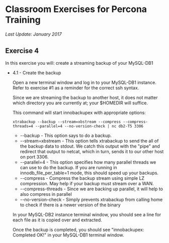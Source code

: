 # Classroom Exercises for Percona Training
###### Last Update: January 2017

## Exercise 4

In this exercise you will: create a streaming backup of your MySQL-DB1

* 4.1 - Create the backup

  Open a new terminal window and log in to your MySQL-DB1 instance. Refer to exercise #1 as a reminder for the correct ssh syntax.

  Since we are streaming the backup to another host, it does not matter which directory you are currently at; your $HOMEDIR will suffice.
  
  This command will start innobackupex with appropriate options:
  
  `xtrabackup --backup --stream=xbstream --compress --compress-threads=4 --parallel=4 --no-version-check | nc db2-T5 3306`
  
  * --backup - This option says to do a backup.
  * --stream=xbstream - This option tells xtrabackup to send the all of the backup data to stdout. We catch this output with the "pipe" and redirect that output to netcat, which in turn, sends it to our other host on port 3306.
  * --parallel=4 - This option specifies how many parallel threads we can use to do the backup. If you are running in innodb_file_per_table=1 mode, this should speed up your backups.
  * --compress - Compress the backup stream using simple LZ compression. May help if your backup must stream over a WAN.
  * --compress-threads - Since we are backing up parallel, it will help to also compress in parallel
  * --no-version-check - Simply prevents xtrabackup from calling home to check if there is a newer version of the binary
  
  In your MySQL-DB2 instance terminal window, you should see a line for each file as it is copied over and extracted.
  
  Once the backup is completed, you should see "innobackupex: Completed OK!" in your MySQL-DB1 terminal window.
